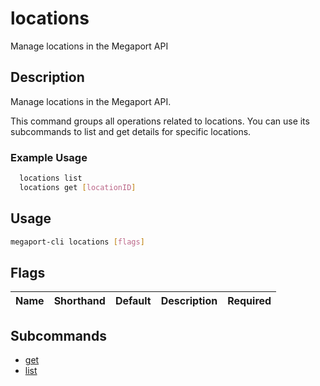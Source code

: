 # locations

Manage locations in the Megaport API

## Description

Manage locations in the Megaport API.

This command groups all operations related to locations. You can use its subcommands to list and get details for specific locations.

### Example Usage

```sh
  locations list
  locations get [locationID]
```


## Usage

```sh
megaport-cli locations [flags]
```







## Flags

| Name | Shorthand | Default | Description | Required |
|------|-----------|---------|-------------|----------|


## Subcommands

* [get](megaport-cli_locations_get.md)
* [list](megaport-cli_locations_list.md)

